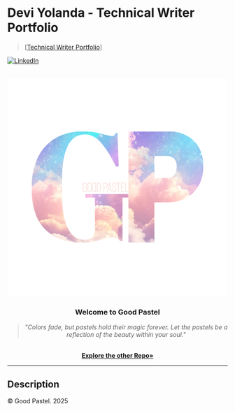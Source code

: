# Devi Yolanda - Technical Writer Portfolio

> [[Technical Writer Portfolio](https://good-pastel.github.io/TW-portfolio)]

[![LinkedIn][linkedin-shield]][linkedin-url]

<br />
<div align="center">
  <a href="https://github.com/good-pastel/good-pastel.github.io">
    <img src="https://raw.githubusercontent.com/good-pastel/good-pastel.github.io/refs/heads/main/img/logo_trans.png" alt="Header">
  </a>

  <h3 align="center">Welcome to Good Pastel</h3>

  <p align="center">
   <blockquote><i>"Colors fade, but pastels hold their magic forever. Let the pastels be a reflection of the beauty within your soul."</i></blockquote>
   <br />
    <a href="https://github.com/good-pastel?tab=repositories"><strong>Explore the other Repo»</strong></a>
  </p>
</div>

---

## Description

&copy; Good Pastel. 2025

<!-- MARKDOWN LINKS & IMAGES -->

[linkedin-shield]: https://img.icons8.com/arcade/64/linkedin.png
[linkedin-url]: https://linkedin.com/in/deviyool
